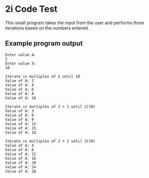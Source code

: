 # 2i Code Test

This small program takes the input from the user and performs three iterations based on the numbers entered.

Example program output
----------------------
```
Enter value A: 
2
Enter value X: 
10

Iterate in multiples of 2 until 10
Value of A: 2
Value of A: 4
Value of A: 6
Value of A: 8
Value of A: 10

Iterate in multiples of 2 + 1 until 2(10)
Value of A: 3
Value of A: 6
Value of A: 9
Value of A: 12
Value of A: 15
Value of A: 18

Iterate in multiples of 2 + 2 until 3(10)
Value of A: 4
Value of A: 8
Value of A: 12
Value of A: 16
Value of A: 20
Value of A: 24
Value of A: 28
```
